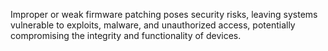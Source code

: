 Improper or weak firmware patching poses security risks, leaving systems vulnerable to exploits, malware, and unauthorized access, potentially compromising the integrity and functionality of devices.